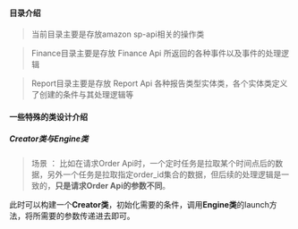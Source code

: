 
#### 目录介绍

> 当前目录主要是存放amazon sp-api相关的操作类

> Finance目录主要是存放 Finance Api 所返回的各种事件以及事件的处理逻辑

> Report目录主要是存放 Report Api 各种报告类型实体类，各个实体类定义了创建的条件与其处理逻辑等

#### 一些特殊的类设计介绍

##### Creator类与Engine类

> 场景 ： 比如在请求Order Api时，一个定时任务是拉取某个时间点后的数据，另外一个任务是拉取指定order_id集合的数据，但后续的处理逻辑是一致的，**只是请求Order Api的参数不同**。

此时可以构建一个**Creator类**，初始化需要的条件，调用**Engine类**的launch方法，将所需要的参数传递进去即可。

